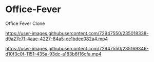 # Office-Fever
Office Fever Clone

https://user-images.githubusercontent.com/72947550/235018338-d9a27c7f-4aae-4227-84a5-ce1bdee082a4.mp4

https://user-images.githubusercontent.com/72947550/235169346-d10f3c0f-1151-435a-93dc-a183b6f16cfa.mp4

